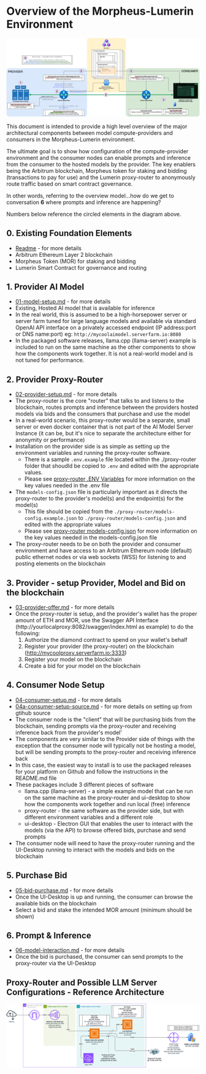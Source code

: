 # Overview of the Morpheus-Lumerin Environment

![Architecture-Overview](images/overview.png)

This document is intended to provide a high level overview of the major architectural components between model compute-providers and consumers in the Morpheus-Lumerin environment.

The ultimate goal is to show how configuration of the compute-provider environment and the consumer nodes can enable prompts and inference from the consumer to the hosted models by the provider.  The key enablers being the Arbitrum blockchain, Morpheus token for staking and bidding (transactions to pay for use) and the Lumerin proxy-router to anonymously route traffic based on smart contract governance.

In other words, referring to the overview model...how do we get to conversation **6** where prompts and inference are happening? 

Numbers below reference the circled elements in the diagram above.

## 0. Existing Foundation Elements 
- [Readme](../readme.md) - for more details
- Arbitrum Ethereum Layer 2 blockchain
- Morpheus Token (MOR) for staking and bidding
- Lumerin Smart Contract for governance and routing

## 1. Provider AI Model 
- [01-model-setup.md](01-model-setup.md) - for more details 
- Existing, Hosted AI model that is available for inference
- In the real world, this is assumed to be a high-horsepower server or server farm tuned for large language models and available via standard OpenAI API interface on a privately accessed endpoint (IP address:port or DNS name:port) eg: `http://mycoolaimodel.serverfarm.io:8080` 
- In the packaged software releases, llama.cpp (llama-server) example is included to run on the same machine as the other components to show how the components work together.  It is not a real-world model and is not tuned for performance.  

## 2. Provider Proxy-Router
- [02-provider-setup.md](02-provider-setup.md) - for more details
- The proxy-router is the core "router" that talks to and listens to the blockchain, routes prompts and inference between the providers hosted models via bids and the consumers that purchase and use the model
- In a real-world scenario, this proxy-router would be a separate, small server or even docker container that is not part of the AI Model Server Instance (it can be, but it's nice to separate the architecture either for anonymity or performance)
- Installation on the provider side is as simple as setting up the environment variables and running the proxy-router software.  
    - There is a sample `.env.example` file located within the ./proxy-router folder that shoudld be copied to `.env` and edited with the appropriate values.
    - Please see [proxy-router .ENV Variables](proxy-router.all.env) for more information on the key values needed in the .env file
- The `models-config.json` file is particularly important as it directs the proxy-router to the provider's model(s) and the endpoint(s) for the model(s) 
    - This file should be copied from the `./proxy-router/models-config.example.json` to `./proxy-router/models-config.json` and edited with the appropriate values
    - Please see [proxy-router models-config.json](proxy-router.models-config.json.md) for more information on the key values needed in the models-config.json file
- The proxy-router needs to be on both the provider and consumer environment and have access to an Arbitrum Ethereum node (default) public ethernet nodes or via web sockets (WSS) for listening to and posting elements on the blockchain

## 3. Provider - setup Provider, Model and Bid on the blockchain
- [03-provider-offer.md](03-provider-offer.md) - for more details
- Once the proxy-router is setup, and the provider's wallet has the proper amount of ETH and MOR, use the Swagger API Interface (http://yourlocalproxy:8082/swagger/index.html as example) to do the following: 
    1. Authorize the diamond contract to spend on your wallet's behalf 
    1. Register your provider (the proxy-router) on the blockchain (http://mycoolproxy.serverfarm.io:3333) 
    1. Register your model on the blockchain
    1. Create a bid for your model on the blockchain

## 4. Consumer Node Setup 
- [04-consumer-setup.md](04-consumer-setup.md) - for more details
- [04a-consumer-setup-source.md](04a-consumer-setup-source.md) - for more details on setting up from gtihub source
- The consumer node is the "client" that will be purchasing bids from the blockchain, sending prompts via the proxy-router and receiving inference back from the provider's model'
- The components are very similar to the Provider side of things with the exception that the consumer node will typically not be hosting a model, but will be sending prompts to the proxy-router and receiving inference back
- In this case, the easiest way to install is to use the packaged releases for your platform on Github and follow the instructions in the README.md file
- These packages include 3 different pieces of software 
    - llama.cpp (llama-server) - a simple example model that can be run on the same machine as the proxy-router and ui-desktop to show how the components work together and run local (free) inference
    - proxy-router - the same software as the provider side, but with different environment variables and a different role
    - ui-desktop - Electron GUI that enables the user to interact with the models (via the API) to browse offered bids, purchase and send prompts 
- The consumer node will need to have the proxy-router running and the UI-Desktop running to interact with the models and bids on the blockchain

## 5. Purchase Bid 
- [05-bid-purchase.md](05-bid-purchase.md) - for more details
- Once the UI-Desktop is up and running, the consumer can browse the available bids on the blockchain
- Select a bid and stake the intended MOR amount (minimum should be shown) 

## 6. Prompt & Inference 
- [06-model-interaction.md](06-model-interaction.md) - for more details
- Once the bid is purchased, the consumer can send prompts to the proxy-router via the UI-Desktop

## Proxy-Router and Possible LLM Server Configurations - Reference Architecture 
![Reference Architecture](images/system-architecture.png)